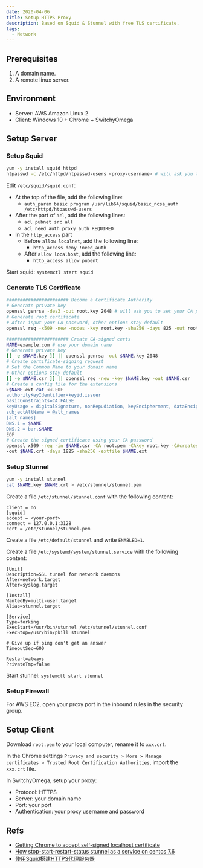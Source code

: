 ```yaml
---
date: 2020-04-06
title: Setup HTTPS Proxy
description: Based on Squid & Stunnel with free TLS certificate.
tags:
  - Network
---
```


## Prerequisites

1. A domain name.
2. A remote linux server.

## Environment

- Server: AWS Amazon Linux 2
- Client: Windows 10 + Chrome + SwitchyOmega

## Setup Server

### Setup Squid

```bash
yum -y install squid httpd
htpasswd -c /etc/httpd/htpasswd-users <proxy-username> # will ask you to set your proxy password
```

Edit `/etc/squid/squid.conf`:
- At the top of the file, add the following line:
  - `auth_param basic program /usr/lib64/squid/basic_ncsa_auth /etc/httpd/htpasswd-users`
- After the part of `acl`, add the following lines:
  - `acl pubnet src all`
  - `acl need_auth proxy_auth REQUIRED`
- In the `http_access` part
  - Before `allow localnet`, add the following line:
    - `http_access deny !need_auth`
  - After `allow localhost`, add the following line:
    - `http_access allow pubent`

Start squid: `systemctl start squid`

### Generate TLS Certificate

```bash
####################### Become a Certificate Authority
# Generate private key
openssl genrsa -des3 -out root.key 2048 # will ask you to set your CA password
# Generate root certificate
# After input your CA password, other options stay default
openssl req -x509 -new -nodes -key root.key -sha256 -days 825 -out root.pem

####################### Create CA-signed certs
NAME=example.com # use your domain name
# Generate private key
[[ -e $NAME.key ]] || openssl genrsa -out $NAME.key 2048
# Create certificate-signing request
# Set the Common Name to your domain name
# Other options stay default
[[ -e $NAME.csr ]] || openssl req -new -key $NAME.key -out $NAME.csr
# Create a config file for the extensions
>$NAME.ext cat <<-EOF
authorityKeyIdentifier=keyid,issuer
basicConstraints=CA:FALSE
keyUsage = digitalSignature, nonRepudiation, keyEncipherment, dataEncipherment
subjectAltName = @alt_names
[alt_names]
DNS.1 = $NAME
DNS.2 = bar.$NAME
EOF
# Create the signed certificate using your CA password
openssl x509 -req -in $NAME.csr -CA root.pem -CAkey root.key -CAcreateserial \
-out $NAME.crt -days 1825 -sha256 -extfile $NAME.ext
```

### Setup Stunnel

```bash
yum -y install stunnel
cat $NAME.key $NAME.crt > /etc/stunnel/stunnel.pem
```

Create a file `/etc/stunnel/stunnel.conf` with the following content:

```
client = no
[squid]
accept = <your-port>
connect = 127.0.0.1:3128
cert = /etc/stunnel/stunnel.pem
```

Create a file `/etc/default/stunnel` and write `ENABLED=1`.

Create a file `/etc/systemd/system/stunnel.service` with the following content:

```
[Unit]
Description=SSL tunnel for network daemons
After=network.target
After=syslog.target

[Install]
WantedBy=multi-user.target
Alias=stunnel.target

[Service]
Type=forking
ExecStart=/usr/bin/stunnel /etc/stunnel/stunnel.conf
ExecStop=/usr/bin/pkill stunnel

# Give up if ping don't get an answer
TimeoutSec=600

Restart=always
PrivateTmp=false
```

Start stunnel: `systemctl start stunnel`

### Setup Firewall

For AWS EC2, open your proxy port in the inbound rules in the security group.

## Setup Client

Download `root.pem` to your local computer, rename it to `xxx.crt`.

In the Chrome settings `Privacy and security > More > Manage certificates > Trusted Root Certification Authorities`, import the `xxx.crt` file.

In SwitchyOmega, setup your proxy:
- Protocol: HTTPS
- Server: your domain name
- Port: your port
- Authentication: your proxy username and password

## Refs

- [Getting Chrome to accept self-signed localhost certificate](https://stackoverflow.com/a/60516812/12407789)
- [How stop-start-restart-status stunnel as a service on centos 7.6](https://unix.stackexchange.com/a/501339)
- [使用Squid搭建HTTPS代理服务器](https://blog.csdn.net/github_38885296/article/details/78588006)